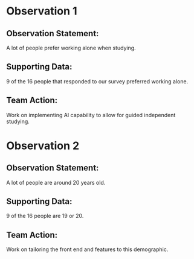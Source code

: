 # Observation 1
## Observation Statement:
A lot of people prefer working alone when studying.

## Supporting Data:
9 of the 16 people that responded to our survey preferred working alone.

## Team Action:
Work on implementing AI capability to allow for guided independent studying.

# Observation 2
## Observation Statement:
A lot of people are around 20 years old.

## Supporting Data:
9 of the 16 people are 19 or 20.

## Team Action:
Work on tailoring the front end and features to this demographic.
